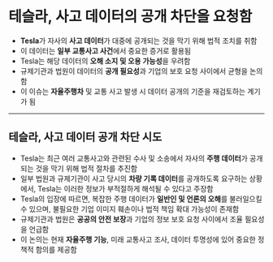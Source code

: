 # 테슬라, 사고 데이터의 공개 차단을 요청함


* **Tesla**가 자사의 **사고 데이터**가 대중에 공개되는 것을 막기 위해 법적 조치를 취함
* 이 데이터는 **일부 교통사고 사건**에서 중요한 증거로 활용됨
* Tesla는 해당 데이터의 **오해 소지 및 오용 가능성**을 우려함
* 규제기관과 법원이 데이터의 **공개 필요성**과 기업의 보호 요청 사이에서 균형을 논의함
* 이 이슈는 **자율주행차** 및 교통 사고 발생 시 데이터 공개의 기준을 재검토하는 계기가 됨

---

테슬라, 사고 데이터 공개 차단 시도
--------------------

* Tesla는 최근 여러 교통사고와 관련된 수사 및 소송에서 자사의 **주행 데이터**가 공개되는 것을 막기 위해 법적 절차를 추진함
* 일부 법원과 규제기관이 사고 당시의 **차량 기록 데이터**를 공개하도록 요구하는 상황에서, Tesla는 이러한 정보가 부적절하게 해석될 수 있다고 주장함
* Tesla의 입장에 따르면, 복잡한 주행 데이터가 **일반인 및 언론의 오해**를 불러일으킬 수 있으며, 불필요한 기업 이미지 훼손이나 법적 책임 확대 가능성이 존재함
* 규제기관과 법원은 **공공의 안전 보장**과 기업의 정보 보호 요청 사이에서 조율 필요성을 언급함
* 이 논의는 현재 **자율주행 기능**, 미래 교통사고 조사, 데이터 투명성에 있어 중요한 정책적 함의를 제공함
